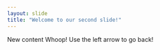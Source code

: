 ```yaml
---
layout: slide
title: "Welcome to our second slide!"
---
```

New content Whoop!
Use the left arrow to go back!
